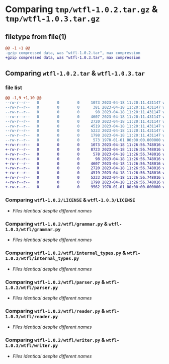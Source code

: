 # Comparing `tmp/wtfl-1.0.2.tar.gz` & `tmp/wtfl-1.0.3.tar.gz`

## filetype from file(1)

```diff
@@ -1 +1 @@
-gzip compressed data, was "wtfl-1.0.2.tar", max compression
+gzip compressed data, was "wtfl-1.0.3.tar", max compression
```

## Comparing `wtfl-1.0.2.tar` & `wtfl-1.0.3.tar`

### file list

```diff
@@ -1,9 +1,10 @@
--rw-r--r--   0        0        0     1073 2023-04-18 11:20:11.431147 wtfl-1.0.2/LICENSE
--rw-r--r--   0        0        0      381 2023-04-18 11:20:11.431147 wtfl-1.0.2/pyproject.toml
--rw-r--r--   0        0        0       98 2023-04-18 11:20:11.431147 wtfl-1.0.2/wtfl/__init__.py
--rw-r--r--   0        0        0     4607 2023-04-18 11:20:11.431147 wtfl-1.0.2/wtfl/grammar.py
--rw-r--r--   0        0        0     2720 2023-04-18 11:20:11.431147 wtfl-1.0.2/wtfl/internal_types.py
--rw-r--r--   0        0        0     4519 2023-04-18 11:20:11.431147 wtfl-1.0.2/wtfl/parser.py
--rw-r--r--   0        0        0     5233 2023-04-18 11:20:11.431147 wtfl-1.0.2/wtfl/reader.py
--rw-r--r--   0        0        0     1798 2023-04-18 11:20:11.431147 wtfl-1.0.2/wtfl/writer.py
--rw-r--r--   0        0        0      573 1970-01-01 00:00:00.000000 wtfl-1.0.2/PKG-INFO
+-rw-r--r--   0        0        0     1073 2023-04-18 11:26:56.748016 wtfl-1.0.3/LICENSE
+-rw-r--r--   0        0        0     8723 2023-04-18 11:26:56.748016 wtfl-1.0.3/README.md
+-rw-r--r--   0        0        0      578 2023-04-18 11:26:56.748016 wtfl-1.0.3/pyproject.toml
+-rw-r--r--   0        0        0       98 2023-04-18 11:26:56.748016 wtfl-1.0.3/wtfl/__init__.py
+-rw-r--r--   0        0        0     4607 2023-04-18 11:26:56.748016 wtfl-1.0.3/wtfl/grammar.py
+-rw-r--r--   0        0        0     2720 2023-04-18 11:26:56.748016 wtfl-1.0.3/wtfl/internal_types.py
+-rw-r--r--   0        0        0     4519 2023-04-18 11:26:56.748016 wtfl-1.0.3/wtfl/parser.py
+-rw-r--r--   0        0        0     5233 2023-04-18 11:26:56.748016 wtfl-1.0.3/wtfl/reader.py
+-rw-r--r--   0        0        0     1798 2023-04-18 11:26:56.748016 wtfl-1.0.3/wtfl/writer.py
+-rw-r--r--   0        0        0     9562 1970-01-01 00:00:00.000000 wtfl-1.0.3/PKG-INFO
```

### Comparing `wtfl-1.0.2/LICENSE` & `wtfl-1.0.3/LICENSE`

 * *Files identical despite different names*

### Comparing `wtfl-1.0.2/wtfl/grammar.py` & `wtfl-1.0.3/wtfl/grammar.py`

 * *Files identical despite different names*

### Comparing `wtfl-1.0.2/wtfl/internal_types.py` & `wtfl-1.0.3/wtfl/internal_types.py`

 * *Files identical despite different names*

### Comparing `wtfl-1.0.2/wtfl/parser.py` & `wtfl-1.0.3/wtfl/parser.py`

 * *Files identical despite different names*

### Comparing `wtfl-1.0.2/wtfl/reader.py` & `wtfl-1.0.3/wtfl/reader.py`

 * *Files identical despite different names*

### Comparing `wtfl-1.0.2/wtfl/writer.py` & `wtfl-1.0.3/wtfl/writer.py`

 * *Files identical despite different names*

